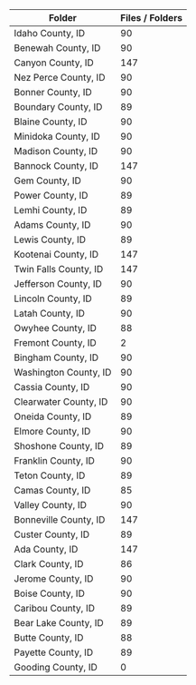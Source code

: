 | Folder                |   Files / Folders |
|-----------------------|-------------------|
| Idaho County, ID      |                90 |
| Benewah County, ID    |                90 |
| Canyon County, ID     |               147 |
| Nez Perce County, ID  |                90 |
| Bonner County, ID     |                90 |
| Boundary County, ID   |                89 |
| Blaine County, ID     |                90 |
| Minidoka County, ID   |                90 |
| Madison County, ID    |                90 |
| Bannock County, ID    |               147 |
| Gem County, ID        |                90 |
| Power County, ID      |                89 |
| Lemhi County, ID      |                89 |
| Adams County, ID      |                90 |
| Lewis County, ID      |                89 |
| Kootenai County, ID   |               147 |
| Twin Falls County, ID |               147 |
| Jefferson County, ID  |                90 |
| Lincoln County, ID    |                89 |
| Latah County, ID      |                90 |
| Owyhee County, ID     |                88 |
| Fremont County, ID    |                 2 |
| Bingham County, ID    |                90 |
| Washington County, ID |                90 |
| Cassia County, ID     |                90 |
| Clearwater County, ID |                90 |
| Oneida County, ID     |                89 |
| Elmore County, ID     |                90 |
| Shoshone County, ID   |                89 |
| Franklin County, ID   |                90 |
| Teton County, ID      |                89 |
| Camas County, ID      |                85 |
| Valley County, ID     |                90 |
| Bonneville County, ID |               147 |
| Custer County, ID     |                89 |
| Ada County, ID        |               147 |
| Clark County, ID      |                86 |
| Jerome County, ID     |                90 |
| Boise County, ID      |                90 |
| Caribou County, ID    |                89 |
| Bear Lake County, ID  |                89 |
| Butte County, ID      |                88 |
| Payette County, ID    |                89 |
| Gooding County, ID    |                 0 |